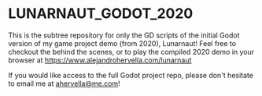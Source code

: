 # LUNARNAUT_GODOT_2020
This is the subtree repository for only the GD scripts of the initial Godot version of my game project demo (from 2020), Lunarnaut! Feel free to checkout the behind the scenes, or to play the compiled 2020 demo in your browser at https://www.alejandrohervella.com/lunarnaut

If you would like access to the full Godot project repo, please don't hesitate to email me at ahervella@me.com!

